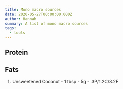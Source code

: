```yaml
---
title: Mono macro sources
date: 2020-05-27T00:00:00.000Z
author: Hannah
summary: A list of mono macro sources
tags:
  - tools
---
```


## Protein

## Fats

1. Unsweetened Coconut - 1 tbsp - 5g - .3P/1.2C/3.2F

